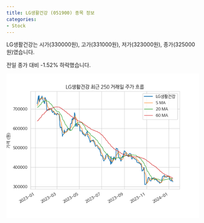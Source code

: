 ```yaml
---
title: LG생활건강 (051900) 종목 정보
categories:
- Stock
---
```


LG생활건강는 시가(330000원), 고가(331000원), 저가(323000원), 종가(325000원)였습니다.

전일 종가 대비 -1.52% 하락했습니다.

<!-- more -->

![051900](/assets/images/stock/051900.png)